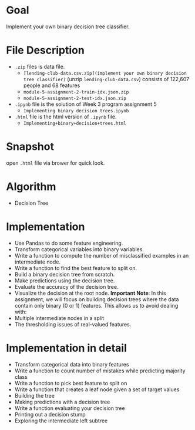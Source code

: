 # Goal
Implement your own binary decision tree classifier.
# File Description
- `.zip` files is data file.
  - `[lending-club-data.csv.zip](implement your own binary decision tree classifier)` (unzip `lending-club-data.csv`) consists of 122,607 people and 68 features
  - `module-5-assignment-2-train-idx.json.zip` 
  - `module-5-assignment-2-test-idx.json.zip`
- `.ipynb` file is the solution of Week 3 program assignment 5
  - `Implementing binary decision trees.ipynb`
- `.html` file is the html version of `.ipynb` file.
  - `Implementing+binary+decision+trees.html`
# Snapshot
open `.html` file via brower for quick look.
# Algorithm
- Decision Tree
# Implementation
- Use Pandas to do some feature engineering.
- Transform categorical variables into binary variables.
- Write a function to compute the number of misclassified examples in an intermediate node.
- Write a function to find the best feature to split on.
- Build a binary decision tree from scratch.
- Make predictions using the decision tree.
- Evaluate the accuracy of the decision tree.
- Visualize the decision at the root node.
**Important Note**: In this assignment, we will focus on building decision trees where the data contain only binary (0 or 1) features. This allows us to avoid dealing with:
- Multiple intermediate nodes in a split
- The thresholding issues of real-valued features.
# Implementation in detail
- Transform categorical data into binary features
- Write a function to count number of mistakes while predicting majority class
- Write a function to pick best feature to split on
- Write a function that creates a leaf node given a set of target values
- Building the tree
- Making predictions with a decision tree
- Write a function evaluating your decision tree
- Printing out a decision stump
- Exploring the intermediate left subtree
  

  

